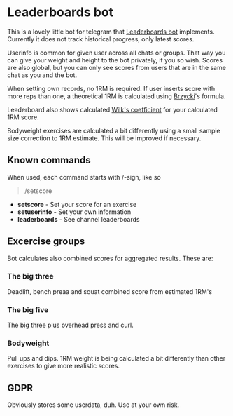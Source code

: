 # Leaderboards bot

This is a lovely little bot for telegram that [Leaderboards bot](https://t.me/Mayhemboardbot) implements. Currently it does not track historical progress, only latest scores.

Userinfo is common for given user across all chats or groups. That way you can give your weight and height to the bot privately, if you so wish. Scores are also global, but you can only see scores from users that are in the same chat as you and the bot.

When setting own records, no 1RM is required. If user inserts score with more reps than one, a theoretical 1RM is calculated using [Brzycki](https://en.wikipedia.org/wiki/One-repetition_maximum)'s formula.

Leaderboard also shows calculated [Wilk's coefficient](https://en.wikipedia.org/wiki/Wilks_coefficient) for your calculated 1RM score.

Bodyweight exercises are calculated a bit differently using a small sample size correction to 1RM estimate. This will be improved if necessary. 

## Known commands

When used, each command starts with /-sign, like so

> /setscore


- **setscore** - Set your score for an exercise
- **setuserinfo** - Set your own information
- **leaderboards** - See channel leaderboards

## Excercise groups 

Bot calculates also combined scores for aggregated results. These are:

### The big three
Deadlift, bench preaa and squat combined score from estimated 1RM's

### The big five
The big three plus overhead press and curl.

### Bodyweight 
Pull ups and dips. 1RM weight is being calculated a bit differently than other exercises to give more realistic scores.

## GDPR

Obviously stores some userdata, duh. Use at your own risk.
